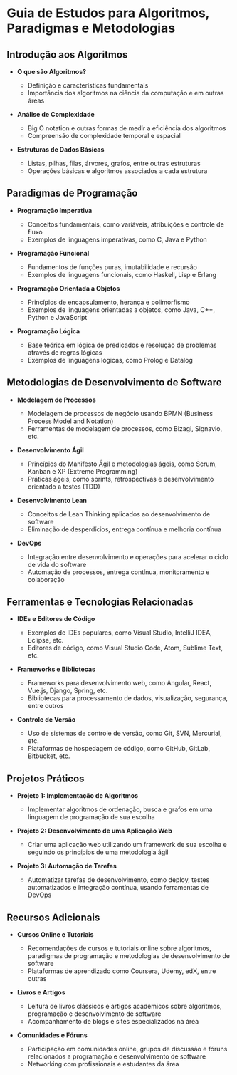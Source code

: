 # Guia de Estudos para Algoritmos, Paradigmas e Metodologias

## Introdução aos Algoritmos

- **O que são Algoritmos?**
  - Definição e características fundamentais
  - Importância dos algoritmos na ciência da computação e em outras áreas

- **Análise de Complexidade**
  - Big O notation e outras formas de medir a eficiência dos algoritmos
  - Compreensão de complexidade temporal e espacial

- **Estruturas de Dados Básicas**
  - Listas, pilhas, filas, árvores, grafos, entre outras estruturas
  - Operações básicas e algoritmos associados a cada estrutura

## Paradigmas de Programação

- **Programação Imperativa**
  - Conceitos fundamentais, como variáveis, atribuições e controle de fluxo
  - Exemplos de linguagens imperativas, como C, Java e Python

- **Programação Funcional**
  - Fundamentos de funções puras, imutabilidade e recursão
  - Exemplos de linguagens funcionais, como Haskell, Lisp e Erlang

- **Programação Orientada a Objetos**
  - Princípios de encapsulamento, herança e polimorfismo
  - Exemplos de linguagens orientadas a objetos, como Java, C++, Python e JavaScript

- **Programação Lógica**
  - Base teórica em lógica de predicados e resolução de problemas através de regras lógicas
  - Exemplos de linguagens lógicas, como Prolog e Datalog

## Metodologias de Desenvolvimento de Software

- **Modelagem de Processos**
  - Modelagem de processos de negócio usando BPMN (Business Process Model and Notation)
  - Ferramentas de modelagem de processos, como Bizagi, Signavio, etc.

- **Desenvolvimento Ágil**
  - Princípios do Manifesto Ágil e metodologias ágeis, como Scrum, Kanban e XP (Extreme Programming)
  - Práticas ágeis, como sprints, retrospectivas e desenvolvimento orientado a testes (TDD)

- **Desenvolvimento Lean**
  - Conceitos de Lean Thinking aplicados ao desenvolvimento de software
  - Eliminação de desperdícios, entrega contínua e melhoria contínua

- **DevOps**
  - Integração entre desenvolvimento e operações para acelerar o ciclo de vida do software
  - Automação de processos, entrega contínua, monitoramento e colaboração

## Ferramentas e Tecnologias Relacionadas

- **IDEs e Editores de Código**
  - Exemplos de IDEs populares, como Visual Studio, IntelliJ IDEA, Eclipse, etc.
  - Editores de código, como Visual Studio Code, Atom, Sublime Text, etc.

- **Frameworks e Bibliotecas**
  - Frameworks para desenvolvimento web, como Angular, React, Vue.js, Django, Spring, etc.
  - Bibliotecas para processamento de dados, visualização, segurança, entre outros

- **Controle de Versão**
  - Uso de sistemas de controle de versão, como Git, SVN, Mercurial, etc.
  - Plataformas de hospedagem de código, como GitHub, GitLab, Bitbucket, etc.

## Projetos Práticos

- **Projeto 1: Implementação de Algoritmos**
  - Implementar algoritmos de ordenação, busca e grafos em uma linguagem de programação de sua escolha

- **Projeto 2: Desenvolvimento de uma Aplicação Web**
  - Criar uma aplicação web utilizando um framework de sua escolha e seguindo os princípios de uma metodologia ágil

- **Projeto 3: Automação de Tarefas**
  - Automatizar tarefas de desenvolvimento, como deploy, testes automatizados e integração contínua, usando ferramentas de DevOps

## Recursos Adicionais

- **Cursos Online e Tutoriais**
  - Recomendações de cursos e tutoriais online sobre algoritmos, paradigmas de programação e metodologias de desenvolvimento de software
  - Plataformas de aprendizado como Coursera, Udemy, edX, entre outras

- **Livros e Artigos**
  - Leitura de livros clássicos e artigos acadêmicos sobre algoritmos, programação e desenvolvimento de software
  - Acompanhamento de blogs e sites especializados na área

- **Comunidades e Fóruns**
  - Participação em comunidades online, grupos de discussão e fóruns relacionados a programação e desenvolvimento de software
  - Networking com profissionais e estudantes da área
